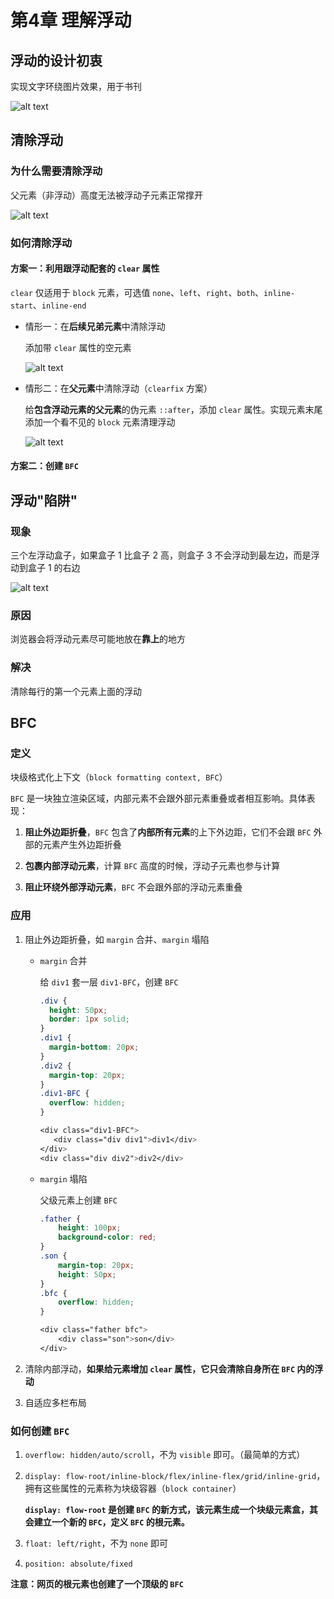 # 第4章 理解浮动

## 浮动的设计初衷

实现文字环绕图片效果，用于书刊

![alt text](https://github.com/yaoshaohua/markdowndocs/blob/main/assets/css/4-1-1.png?raw=true)

## 清除浮动

### 为什么需要清除浮动

父元素（非浮动）高度无法被浮动子元素正常撑开

![alt text](https://github.com/yaoshaohua/markdowndocs/blob/main/assets/css/4-2-0.png?raw=true)

### 如何清除浮动

#### 方案一：利用跟浮动配套的 `clear` 属性

`clear` 仅适用于 `block` 元素，可选值 `none`、`left`、`right`、`both`、`inline-start`、`inline-end`

- 情形一：在**后续兄弟元素**中清除浮动

  添加带 `clear` 属性的空元素

  ![alt text](https://github.com/yaoshaohua/markdowndocs/blob/main/assets/css/4-2-1.png?raw=true)

- 情形二：在**父元素**中清除浮动（`clearfix` 方案）

  给**包含浮动元素的父元素**的伪元素 `::after`，添加 `clear` 属性。实现元素末尾添加一个看不见的 `block` 元素清理浮动

  ![alt text](https://github.com/yaoshaohua/markdowndocs/blob/main/assets/css/4-2-2.png?raw=true)

#### 方案二：创建 `BFC`

## 浮动"陷阱"

### 现象

三个左浮动盒子，如果盒子 1 比盒子 2 高，则盒子 3 不会浮动到最左边，而是浮动到盒子 1 的右边

![alt text](https://github.com/yaoshaohua/markdowndocs/blob/main/assets/css/4-3-1.png?raw=true)

### 原因

浏览器会将浮动元素尽可能地放在**靠上**的地方

### 解决

清除每行的第一个元素上面的浮动

## BFC

### 定义

块级格式化上下文（`block formatting context, BFC`）

`BFC` 是一块独立渲染区域，内部元素不会跟外部元素重叠或者相互影响。具体表现：

1. **阻止外边距折叠**，`BFC` 包含了**内部所有元素**的上下外边距，它们不会跟 `BFC` 外部的元素产生外边距折叠

2. **包裹内部浮动元素**，计算 `BFC` 高度的时候，浮动子元素也参与计算

3. **阻止环绕外部浮动元素**，`BFC` 不会跟外部的浮动元素重叠

### 应用

1. 阻止外边距折叠，如 `margin` 合并、`margin` 塌陷

   - `margin` 合并

     给 `div1` 套一层 `div1-BFC`，创建 `BFC`

     ```css
     .div {
       height: 50px;
       border: 1px solid;
     }
     .div1 {
       margin-bottom: 20px;
     }
     .div2 {
       margin-top: 20px;
     }
     .div1-BFC {
       overflow: hidden;
     }

     <div class="div1-BFC">
        <div class="div div1">div1</div>
     </div>
     <div class="div div2">div2</div>
     ```

   - `margin` 塌陷

     父级元素上创建 `BFC`

     ```css
     .father {
         height: 100px;
         background-color: red;
     }
     .son {
         margin-top: 20px;
         height: 50px;
     }
     .bfc {
         overflow: hidden;
     }

     <div class="father bfc">
         <div class="son">son</div>
     </div>
     ```

2. 清除内部浮动，**如果给元素增加 `clear` 属性，它只会清除自身所在 `BFC` 内的浮动**

3. 自适应多栏布局

### 如何创建 `BFC`

1. `overflow: hidden/auto/scroll`，不为 `visible` 即可。（最简单的方式）

2. `display: flow-root/inline-block/flex/inline-flex/grid/inline-grid`，拥有这些属性的元素称为块级容器（`block container`）

   **`display: flow-root` 是创建 `BFC` 的新方式，该元素生成一个块级元素盒，其会建立一个新的 `BFC`，定义 `BFC` 的根元素。**

3. `float: left/right`，不为 `none` 即可

4. `position: absolute/fixed`

**注意：网页的根元素也创建了一个顶级的 `BFC`**
